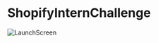 # ShopifyInternChallenge

![LaunchScreen](ShopifyInternChallenge/Screenshots/LaunchScreen.jpeg)
      
